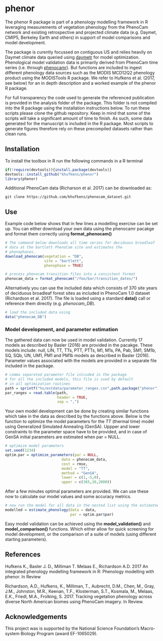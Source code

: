 # phenor

The phenor R package is part of a phenology modelling framework in R leveraging measurements of vegetation phenology from the PhenoCam network and existing retrospective and projected climate data (e.g. Daymet, CMIP5, Berkeley Earth and others) in support of model comparisons and model development.

The package is curently focussed on contiguous US and relies heavily on Daymet climate data queried using [daymetr](https://github.com/khufkens/daymetr) for model optimization. Phenological model validation data is primarily derived from PhenoCam time series (i.e. through [phenocamr](https://github.com/khufkens/phenocamr)). But functions are included to ingest different phenology data sources such as the MODIS MCD12Q2 phenology product using the MODISTools R package. We refer to Hufkens et al. (2017, see below) for an in depth description and a worked example of the phenor R package.

For full transparency the code used to generate the referenced publication is provided in the analysis folder of the package. This folder is not compiled into the R package using the installation instructions below. To run these scripts please clone the github repository. Keep in mind that some of the scripts will take a significant amount of time to finish. As such, some data generated for the manuscript is included in the R package. Most scripts to generate figures therefore rely on these precompiled datasets rather than clean runs.

## Installation

To install the toolbox in R run the following commands in a R terminal

```R
if(!require(devtools)){install.package(devtools)}
devtools::install_github("khufkens/phenor")
library(phenor)
```
Additional PhenoCam data (Richarson et al. 2017) can be downloaded as:

```
git clone https://github.com/khufkens/phenocam_dataset.git
```

## Use

Example code below shows that in few lines a modelling exercise can be set up. You can either download your own data using the phenocamr pacakge and format them correctly using **format_phenocam()**

```R
# The command below downloads all time series for deciduous broadleaf
# data at the bartlett PhenoCam site and estimates the
# phenophases.
download_phenocam(vegetation = "DB",
                  site = "bartlett",
                  phenophase = TRUE)

# process phenocam transition files into a consistent format
phenocam_data = format_phenocam("/foo/bar/transition_dates/")
```

Alternatively you can use the included data which consists of 370 site years of deciduous broadleaf forest sites as included in PhenoCam 1.0 dataset (Richardson et al. 2017). The file is loaded using a standard **data()** call or reference them directly (e.g. *phenocam_DB*).

```R
# load the included data using
data("phenocam_DB")
```

### Model development, and parameter estimation

The gathered data can now be used in model validation. Currently 17 models as described by Basler (2016) are provided in the pacakge. These models include: null, LIN, TT, TTs, PTT, PTTs, M1, M1s, PA, Pab, SM1, SM1b, SQ, SQb, UN, UM1, PM1 and PM1b models as described in Basler (2016). Parameter values associated with the models are provided in a separate file included in the package.

```R
# comma separated parameter file inlcuded in the package
# for all the included models, this file is used by default
# in all optimization routines
path = sprintf("%s/extdata/parameter_ranges.csv",path.package("phenor"))
par_ranges = read.table(path,
                        header = TRUE,
                        sep = ",")
```

Your own model development can be done by creating similar functions which take in the data as described by the functions above. Below is the function to optimize the model parameters for the *TT* (thermal time) model using Generalized Simulated Annealing (GenSA). Uppper and lower constraints to the parameter space have to be provided, and in case of GenSA initial parameters are estimated when par = NULL.

```R
# optimize model parameters
set.seed(1234)
optim.par = optimize_parameters(par = NULL,
                          data = phenocam_data,
                          cost = rmse,
                          model = "TT",
                          method = "GenSA",
                          lower = c(1,-5,0),
                          upper = c(365,10,2000))
```

After a few minutes optimal parameters are provided. We can use these now to calculate our model values and some accuracy metrics.

```R
# now run the model for all data in the nested list using the estimated parameters
modelled = estimate_phenology(data = data,
                              par = optim.par$par)
```

Easy model validation can be achieved using the **model_validation()** and **model_comparison()** functions. Which either allow for quick screening for model development, or the comparison of a suite of models (using different starting parameters).

## References

Hufkens K., Basler J. D., Milliman T. Melaas E., Richardson A.D. 2017 An integrated phenology modelling framework in R: Phenology modelling with phenor. In Review

Richardson, A.D., Hufkens, K., Milliman, T., Aubrecht, D.M., Chen, M., Gray, J.M., Johnston, M.R., Keenan, T.F., Klosterman, S.T., Kosmala, M., Melaas, E.K., Friedl, M.A., Frolking, S. 2017. Tracking vegetation phenology across diverse North American biomes using PhenoCam imagery. In Review.

## Acknowledgements

This project was is supported by the National Science Foundation’s Macro-system Biology Program (award EF-1065029).
